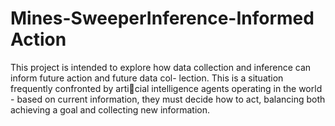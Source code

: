 # Mines-SweeperInference-Informed Action 
This project is intended to explore how data collection and inference can inform future action and future data col-
lection. This is a situation frequently confronted by articial intelligence agents operating in the world - based on
current information, they must decide how to act, balancing both achieving a goal and collecting new information.
